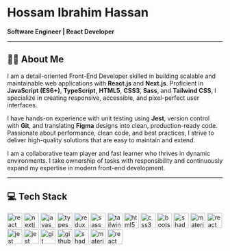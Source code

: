 <h1 align="left">Hossam Ibrahim Hassan</h1>

<p align="left">
   <b>Software Engineer | React Developer</b>
</p>

---

<h2 align="left">👨‍💻 About Me</h2>

<p align="left">
  I am a detail-oriented Front-End Developer skilled in building scalable and maintainable web applications with 
  <b>React.js</b> and <b>Next.js</b>. Proficient in <b>JavaScript (ES6+)</b>, <b>TypeScript</b>, <b>HTML5</b>, <b>CSS3</b>, 
  <b>Sass</b>, and <b>Tailwind CSS</b>, I specialize in creating responsive, accessible, and pixel-perfect user interfaces.
</p>

<p align="left">
  I have hands-on experience with unit testing using <b>Jest</b>, version control with <b>Git</b>, and translating 
  <b>Figma</b> designs into clean, production-ready code. Passionate about performance, clean code, and best practices, 
  I strive to deliver high-quality solutions that are easy to maintain and extend.
</p>

<p align="left">
  I am a collaborative team player and fast learner who thrives in dynamic environments. I take ownership of tasks with 
  responsibility and continuously expand my expertise in modern front-end development.
</p>

---

<h2 align="left">💻 Tech Stack</h2>

<div align="left">
  <img src="https://img.shields.io/badge/React-20232A?style=for-the-badge&logo=react&logoColor=61DAFB" height="35" alt="react logo" />
  <img src="https://img.shields.io/badge/Next.js-000000?style=for-the-badge&logo=nextdotjs&logoColor=white" height="35" alt="nextjs logo" />
  <img src="https://img.shields.io/badge/JavaScript-F7DF1E?style=for-the-badge&logo=javascript&logoColor=black" height="35" alt="javascript logo" />
  <img src="https://img.shields.io/badge/TypeScript-3178C6?style=for-the-badge&logo=typescript&logoColor=white" height="35" alt="typescript logo" />
  <img src="https://img.shields.io/badge/Redux-764ABC?style=for-the-badge&logo=redux&logoColor=white" height="35" alt="redux logo" />
  <img src="https://img.shields.io/badge/Sass-CC6699?style=for-the-badge&logo=sass&logoColor=white" height="35" alt="sass logo" />
  <img src="https://img.shields.io/badge/TailwindCSS-06B6D4?style=for-the-badge&logo=tailwindcss&logoColor=white" height="35" alt="tailwind logo" />
  <img src="https://img.shields.io/badge/HTML5-E34F26?style=for-the-badge&logo=html5&logoColor=white" height="35" alt="html5 logo" /> 
  <img src="https://img.shields.io/badge/CSS3-1572B6?style=for-the-badge&logo=css3&logoColor=white" height="35" alt="css3 logo" /> 
  <img src="https://img.shields.io/badge/Bootstrap-7952B3?style=for-the-badge&logo=bootstrap&logoColor=white" height="35" alt="bootstrap logo" />
  <img src="https://img.shields.io/badge/Shadcn%2FUI-000000?style=for-the-badge&logo=shadcnui&logoColor=white" height="35" alt="shadcn ui logo" /> 
  <img src="https://img.shields.io/badge/MUI-007FFF?style=for-the-badge&logo=mui&logoColor=white" height="35" alt="material ui logo" /> 
  <img src="https://img.shields.io/badge/React_Router-CA4245?style=for-the-badge&logo=react-router&logoColor=white" height="35" alt="react router logo" />
  <img src="https://img.shields.io/badge/Jest-C21325?style=for-the-badge&logo=jest&logoColor=white" height="35" alt="jest logo" />
  <img src="https://img.shields.io/badge/Jest-C21325?style=for-the-badge&logo=jest&logoColor=white" height="35" alt="jest logo" />
  <img src="https://img.shields.io/badge/Git-F05032?style=for-the-badge&logo=git&logoColor=white" height="35" alt="git logo" />
  <img src="https://img.shields.io/badge/GitHub-181717?style=for-the-badge&logo=github&logoColor=white" height="35" alt="github logo" />
  <img src="https://img.shields.io/badge/Shadcn%2FUI-000000?style=for-the-badge&logo=shadcnui&logoColor=white" height="35" alt="shadcn ui logo" />
  <img src="https://img.shields.io/badge/MUI-007FFF?style=for-the-badge&logo=mui&logoColor=white" height="35" alt="material ui logo" />
  <img src="https://img.shields.io/badge/React_Router-CA4245?style=for-the-badge&logo=react-router&logoColor=white" height="35" alt="react router logo" /
</div>

